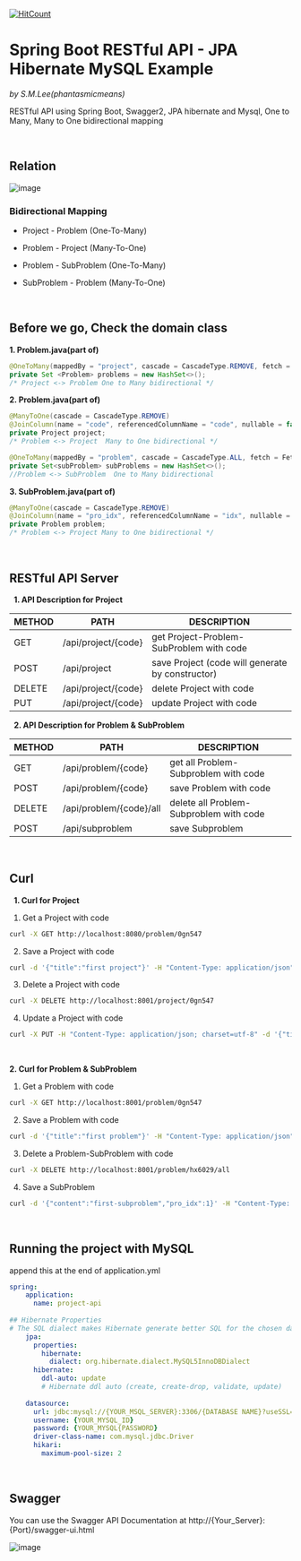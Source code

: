 [![HitCount](http://hits.dwyl.io/phantasmicmeans/spring-boot-restful-api-example.svg)](http://hits.dwyl.io/phantasmicmeans/spring-boot-restful-api-example)

# Spring Boot RESTful API - JPA Hibernate MySQL Example #
*by S.M.Lee(phantasmicmeans)*

RESTful API using Spring Boot, Swagger2, JPA hibernate and Mysql, One to Many, Many to One bidirectional mapping

&nbsp;

## Relation ## 

![image](https://user-images.githubusercontent.com/28649770/44622337-69c67a80-a8f1-11e8-99d7-34adb90779a3.png)


### Bidirectional Mapping ### 

* Project - Problem (One-To-Many)
* Problem - Project (Many-To-One)

* Problem - SubProblem (One-To-Many)
* SubProblem - Problem (Many-To-One)

&nbsp;

## Before we go, Check the domain class ## 

   **1. Problem.java(part of)**

```java
@OneToMany(mappedBy = "project", cascade = CascadeType.REMOVE, fetch = FetchType.LAZY, orphanRemoval = true)
private Set <Problem> problems = new HashSet<>();
/* Project <-> Problem One to Many bidirectional */
```

**2. Problem.java(part of)**

```java
@ManyToOne(cascade = CascadeType.REMOVE)
@JoinColumn(name = "code", referencedColumnName = "code", nullable = false)
private Project project; 
/* Problem <-> Project  Many to One bidirectional */

@OneToMany(mappedBy = "problem", cascade = CascadeType.ALL, fetch = FetchType.LAZY, orphanRemoval = true)
private Set<subProblem> subProblems = new HashSet<>();
//Problem <-> SubProblem  One to Many bidirectional
```

**3. SubProblem.java(part of)**

```java
@ManyToOne(cascade = CascadeType.REMOVE)
@JoinColumn(name = "pro_idx", referencedColumnName = "idx", nullable = false)
private Problem problem; 
/* Problem <-> Project Many to One bidirectional */
```

&nbsp;


## RESTful API Server ##

&nbsp;
**1. API Description for Project**

METHOD | PATH | DESCRIPTION 
------------|-----|------------
GET | /api/project/{code} | get Project-Problem-SubProblem with code
POST | /api/project | save Project (code will generate by constructor) 
DELETE | /api/project/{code} | delete Project with code
PUT | /api/project/{code} | update Project with code

&nbsp;
**2. API Description for Problem & SubProblem**

METHOD | PATH | DESCRIPTION 
------------|-----|------------
GET | /api/problem/{code} | get all Problem-Subproblem with code
POST | /api/problem/{code} | save Problem with code
DELETE | /api/problem/{code}/all | delete all Problem-Subproblem with code
POST | /api/subproblem | save Subproblem

&nbsp;

## Curl ## 

&nbsp;
**1. Curl for Project**

1. Get a Project with code
```bash
curl -X GET http://localhost:8080/problem/0gn547 
```

2. Save a Project with code 
```bash
curl -d '{"title":"first project"}' -H "Content-Type: application/json" -X POST http://localhost:8080/project
```

3. Delete a Project with code
```bash
curl -X DELETE http://localhost:8001/project/0gn547
```

4. Update a Project with code 
```bash
curl -X PUT -H "Content-Type: application/json; charset=utf-8" -d '{"title":"first-project-renewal"}' http://localhost:8080/project/hx6029
```
&nbsp;

**2. Curl for Problem & SubProblem**
&nbsp;

1. Get a Problem with code
```bash
curl -X GET http://localhost:8001/problem/0gn547 
```

2. Save a Problem with code
```bash
curl -d '{"title":"first problem"}' -H "Content-Type: application/json" -X POST http://localhost:8080/problem/hx6029
```

3. Delete a Problem-SubProblem with code
```bash
curl -X DELETE http://localhost:8001/problem/hx6029/all 
``` 
4. Save a SubProblem 
```bash
curl -d '{"content":"first-subproblem","pro_idx":1}' -H "Content-Type: application/json" -X POST http://localhost:8080/subproblem
```
&nbsp;

## Running the project with MySQL ##

append this at the end of application.yml
&nbsp;

```yml
spring:
    application:
      name: project-api
       
## Hibernate Properties
# The SQL dialect makes Hibernate generate better SQL for the chosen database
    jpa: 
      properties:
        hibernate:
          dialect: org.hibernate.dialect.MySQL5InnoDBDialect
      hibernate:
        ddl-auto: update
        # Hibernate ddl auto (create, create-drop, validate, update)
      
    datasource:
      url: jdbc:mysql://{YOUR_MSQL_SERVER}:3306/{DATABASE NAME}?useSSL=false
      username: {YOUR_MYSQL_ID}
      password: {YOUR_MYSQL{PASSWORD}
      driver-class-name: com.mysql.jdbc.Driver
      hikari:
        maximum-pool-size: 2
```

&nbsp;


## Swagger ## 

You can use the Swagger API Documentation at http://{Your_Server}:{Port}/swagger-ui.html

![image](https://user-images.githubusercontent.com/28649770/44622453-8bc0fc80-a8f3-11e8-9223-b5a21717ba6d.png)

